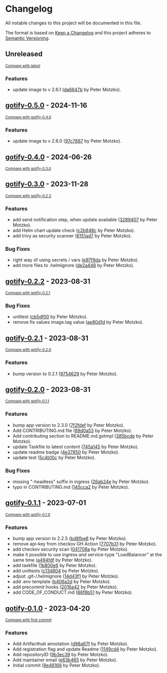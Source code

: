 # Changelog

All notable changes to this project will be documented in this file.

The format is based on [Keep a Changelog](http://keepachangelog.com/en/1.0.0/)
and this project adheres to [Semantic Versioning](http://semver.org/spec/v2.0.0.html).

<!-- insertion marker -->
## Unreleased

<small>[Compare with latest](https://github.com/pmoscode-helm/gotify/compare/gotify-0.5.0...HEAD)</small>

### Features

- update image to v 2.6.1 ([da6847b](https://github.com/pmoscode-helm/gotify/commit/da6847b70094d064588e62437fc0d093a424c971) by Peter Motzko).

<!-- insertion marker -->
## [gotify-0.5.0](https://github.com/pmoscode-helm/gotify/releases/tag/gotify-0.5.0) - 2024-11-16

<small>[Compare with gotify-0.4.0](https://github.com/pmoscode-helm/gotify/compare/gotify-0.4.0...gotify-0.5.0)</small>

### Features

- update image to v 2.6.0 ([97c7887](https://github.com/pmoscode-helm/gotify/commit/97c78879070f9fa36e1a6cd75058781e32b8ee0c) by Peter Motzko).

## [gotify-0.4.0](https://github.com/pmoscode-helm/gotify/releases/tag/gotify-0.4.0) - 2024-06-26

<small>[Compare with gotify-0.3.0](https://github.com/pmoscode-helm/gotify/compare/gotify-0.3.0...gotify-0.4.0)</small>

## [gotify-0.3.0](https://github.com/pmoscode-helm/gotify/releases/tag/gotify-0.3.0) - 2023-11-28

<small>[Compare with gotify-0.2.2](https://github.com/pmoscode-helm/gotify/compare/gotify-0.2.2...gotify-0.3.0)</small>

### Features

- add send notification step, when update available ([3289407](https://github.com/pmoscode-helm/gotify/commit/3289407e1df9723da09466226810223d45e5098f) by Peter Motzko).
- add Helm chart update check ([c2b848c](https://github.com/pmoscode-helm/gotify/commit/c2b848c602854af983921f7e78bc9059dfbfd1e7) by Peter Motzko).
- add trivy as security scanner ([6151ad7](https://github.com/pmoscode-helm/gotify/commit/6151ad7990c23c55f4b3b3b9727c4331639c9cb1) by Peter Motzko).

### Bug Fixes

- right way of using secrets / vars ([e97f9da](https://github.com/pmoscode-helm/gotify/commit/e97f9da93445dd22495f1375f4d6ef899615ca5a) by Peter Motzko).
- add more files to .helmignore ([de2a448](https://github.com/pmoscode-helm/gotify/commit/de2a448206a000538272e8b1074177ec5fbd056f) by Peter Motzko).

## [gotify-0.2.2](https://github.com/pmoscode-helm/gotify/releases/tag/gotify-0.2.2) - 2023-08-31

<small>[Compare with gotify-0.2.1](https://github.com/pmoscode-helm/gotify/compare/gotify-0.2.1...gotify-0.2.2)</small>

### Bug Fixes

- unittest ([cb5df00](https://github.com/pmoscode-helm/gotify/commit/cb5df00a98a9319af82f58c5b790a2dd4201ed28) by Peter Motzko).
- remove fix values image.tag value ([ae80d1d](https://github.com/pmoscode-helm/gotify/commit/ae80d1d8cf5ae0d62b434092a6a55351fb60f714) by Peter Motzko).

## [gotify-0.2.1](https://github.com/pmoscode-helm/gotify/releases/tag/gotify-0.2.1) - 2023-08-31

<small>[Compare with gotify-0.2.0](https://github.com/pmoscode-helm/gotify/compare/gotify-0.2.0...gotify-0.2.1)</small>

### Features

- bump version to 0.2.1 ([9754629](https://github.com/pmoscode-helm/gotify/commit/97546290f18b3ccb1d54e07fb29655833c85cf7d) by Peter Motzko).

## [gotify-0.2.0](https://github.com/pmoscode-helm/gotify/releases/tag/gotify-0.2.0) - 2023-08-31

<small>[Compare with gotify-0.1.1](https://github.com/pmoscode-helm/gotify/compare/gotify-0.1.1...gotify-0.2.0)</small>

### Features

- bump app version to 2.3.0 ([7f2fdef](https://github.com/pmoscode-helm/gotify/commit/7f2fdefc3c4f378fab8780d8b88ad44dc5f51014) by Peter Motzko).
- Add CONTRIBUTING.md file ([89d0a53](https://github.com/pmoscode-helm/gotify/commit/89d0a53031fd8574f5b3f12cd1c77299609714fb) by Peter Motzko).
- Add contributing section to README.md.gotmpl ([385bcde](https://github.com/pmoscode-helm/gotify/commit/385bcdebf826897e42376ad469a67f64595309e0) by Peter Motzko).
- update Taskfile to latest content ([745a145](https://github.com/pmoscode-helm/gotify/commit/745a145585fdbd79378293e183023eac67552eea) by Peter Motzko).
- update readme badge ([4e37850](https://github.com/pmoscode-helm/gotify/commit/4e378504d5f44422f5f4b179f8e9a4cd16605c65) by Peter Motzko).
- update test ([5c4b10c](https://github.com/pmoscode-helm/gotify/commit/5c4b10cd845fe21e5ce54c2899b57a520bfb497c) by Peter Motzko).

### Bug Fixes

- missing "-headless" suffix in ingress ([26ab24e](https://github.com/pmoscode-helm/gotify/commit/26ab24ed3e320385d5152cc65da9011fb7d3bede) by Peter Motzko).
- typo in CONTRIBUTING.md ([145cca2](https://github.com/pmoscode-helm/gotify/commit/145cca2481dd1a12d940eed211c39f8aa0f820e2) by Peter Motzko).

## [gotify-0.1.1](https://github.com/pmoscode-helm/gotify/releases/tag/gotify-0.1.1) - 2023-07-01

<small>[Compare with gotify-0.1.0](https://github.com/pmoscode-helm/gotify/compare/gotify-0.1.0...gotify-0.1.1)</small>

### Features

- bump app version to 2.2.5 ([bd8fbe8](https://github.com/pmoscode-helm/gotify/commit/bd8fbe8be76672bbc15bd924a3f41833a3911d80) by Peter Motzko).
- remove api-key from checkov GH Action ([7707b31](https://github.com/pmoscode-helm/gotify/commit/7707b318d4d3a10efd69064c8b037f782b8d5482) by Peter Motzko).
- add checkov security scan ([041708a](https://github.com/pmoscode-helm/gotify/commit/041708af1b27546ff48345b40985975053ca469c) by Peter Motzko).
- make it possible to use ingress and service-type "LoadBalancer" at the same time ([a494fdf](https://github.com/pmoscode-helm/gotify/commit/a494fdf84babed1ea7ceece0aa7e06022401a0fc) by Peter Motzko).
- add taskfile ([1b800e6](https://github.com/pmoscode-helm/gotify/commit/1b800e66e28293f1ae2d10b98716ba71465b542f) by Peter Motzko).
- add unittests ([c13d804](https://github.com/pmoscode-helm/gotify/commit/c13d8042092a5db3146e72c129addc075d946232) by Peter Motzko).
- adjust .git-/.helmignore ([14d43f1](https://github.com/pmoscode-helm/gotify/commit/14d43f1cccc416c23679d31581c94f2260dd70e3) by Peter Motzko).
- add .env template ([b406a2d](https://github.com/pmoscode-helm/gotify/commit/b406a2dbe9b6700bfd337bda241daceadc3109fa) by Peter Motzko).
- add precommit hooks ([2016a42](https://github.com/pmoscode-helm/gotify/commit/2016a42346071124c4b223ad9eda45367942c2d6) by Peter Motzko).
- add CODE_OF_CONDUCT.md ([86f8b51](https://github.com/pmoscode-helm/gotify/commit/86f8b517e65670e18f49d023259c0bfca00ed073) by Peter Motzko).

## [gotify-0.1.0](https://github.com/pmoscode-helm/gotify/releases/tag/gotify-0.1.0) - 2023-04-20

<small>[Compare with first commit](https://github.com/pmoscode-helm/gotify/compare/e19609915ca123a4694ae39a5ef347ce59cc7576...gotify-0.1.0)</small>

### Features

- Add Artifacthub annotation ([d98a67f](https://github.com/pmoscode-helm/gotify/commit/d98a67fed1abf5ce38fa1549117c4e8863ed2a3c) by Peter Motzko).
- Add registration flag and update Readme ([1149cd4](https://github.com/pmoscode-helm/gotify/commit/1149cd47733eab28bb57de75307925968c508bf0) by Peter Motzko).
- Add repositoryID ([9b3ec39](https://github.com/pmoscode-helm/gotify/commit/9b3ec39b49c163290e80d3dd810ead8778048854) by Peter Motzko).
- Add maintainer email ([e63b465](https://github.com/pmoscode-helm/gotify/commit/e63b465fc3605327e4ab106ff045e949c2ec22cd) by Peter Motzko).
- Initial commit ([9e48168](https://github.com/pmoscode-helm/gotify/commit/9e48168ccd18a8bfcbd872cff7cefc23f02816cc) by Peter Motzko).

